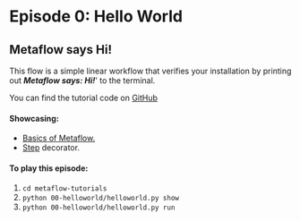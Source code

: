 # Episode 0: Hello World

## Metaflow says Hi!

This flow is a simple linear workflow that verifies your installation by printing out _**Metaflow says: Hi!**_' to the terminal.

You can find the tutorial code on [GitHub](https://github.com/Netflix/metaflow/tree/master/metaflow/tutorials/00-helloworld)

#### Showcasing:

- [Basics of Metaflow.](../../../metaflow/basics)
- [Step](../../../metaflow/basics#what-should-be-a-step) decorator.

#### To play this episode:

1. `cd metaflow-tutorials`
2. `python 00-helloworld/helloworld.py show`
3. `python 00-helloworld/helloworld.py run`

<TutorialsLink link="../"/>
